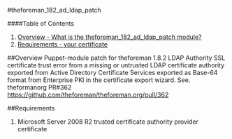 #theforeman_182_ad_ldap_patch

####Table of Contents

1. [Overview - What is the theforeman_182_ad_ldap_patch module?](#overview)
2. [Requirements - your certificate](#requirements)

##Overview
Puppet-module patch for theforeman 1.8.2 LDAP Authority SSL certificate trust error from a missing or untrusted LDAP certificate authority exported from 
Active Directory Certificate Services exported as Base-64 format from Enterprise PKI in the certificate export wizard.
See. theformanorg PR#362 https://github.com/theforeman/theforeman.org/pull/362


##Requirements

  1. Microsoft Server 2008 R2 trusted certificate authority provider certificate 
